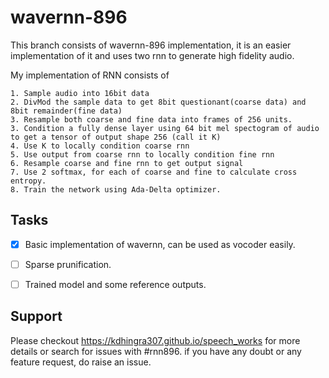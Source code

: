 
# wavernn-896

This branch consists of wavernn-896 implementation, it is an easier implementation of it and uses two rnn to generate high fidelity audio.


My implementation of RNN consists of 

	1. Sample audio into 16bit data
	2. DivMod the sample data to get 8bit questionant(coarse data) and 8bit remainder(fine data)
	3. Resample both coarse and fine data into frames of 256 units.
	3. Condition a fully dense layer using 64 bit mel spectogram of audio to get a tensor of output shape 256 (call it K)
	4. Use K to locally condition coarse rnn
	5. Use output from coarse rnn to locally condition fine rnn
	6. Resample coarse and fine rnn to get output signal
	7. Use 2 softmax, for each of coarse and fine to calculate cross entropy.
	8. Train the network using Ada-Delta optimizer.


## Tasks
- [x] Basic implementation of wavernn, can be used as vocoder easily.
- [ ] Sparse prunification.
- [ ] Trained model and some reference outputs.


## Support

Please checkout https://kdhingra307.github.io/speech_works for more details or search for issues with #rnn896. if you have any doubt or any feature request, do raise an issue.